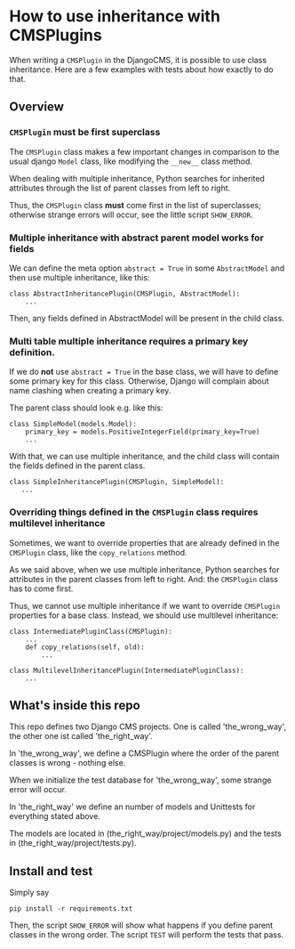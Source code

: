 # How to use inheritance with CMSPlugins

When writing a `CMSPlugin` in the DjangoCMS, it is possible to use
class inheritance. Here are a few examples with tests about how exactly
to do that.


## Overview


### `CMSPlugin` must be first superclass

The `CMSPlugin` class makes a few important changes in comparison to
the usual django `Model` class, like modifying the `__new__` class method.

When dealing with multiple inheritance, Python searches for inherited
attributes through the list of parent classes from left to right.

Thus, the `CMSPlugin` class **must** come first in the list of
superclasses; otherwise strange errors will occur, see the little
script `SHOW_ERROR`.


### Multiple inheritance with abstract parent model works for fields

We can define the meta option `abstract = True` in some
`AbstractModel` and then use multiple inheritance, like this:

```
class AbstractInheritancePlugin(CMSPlugin, AbstractModel):
    ...
```

Then, any fields defined in AbstractModel will be present in the child
class.


### Multi table multiple inheritance requires a primary key definition.

If we do **not** use `abstract = True` in the base class, we will have
to define some primary key for this class. Otherwise, Django will
complain about name clashing when creating a primary key.

The parent class should look e.g. like this:

```
class SimpleModel(models.Model):
    primary_key = models.PositiveIntegerField(primary_key=True)
    ...
```

With that, we can use multiple inheritance, and the child class will
contain the fields defined in the parent class.

```
class SimpleInheritancePlugin(CMSPlugin, SimpleModel):
   ...
```


### Overriding things defined in the `CMSPlugin` class requires multilevel inheritance

Sometimes, we want to override properties that are already defined in
the `CMSPlugin` class, like the `copy_relations` method.

As we said above, when we use multiple inheritance, Python searches for
attributes in the parent classes from left to right. And: the
`CMSPlugin` class has to come first.

Thus, we cannot use multiple inheritance if we want to override
`CMSPlugin` properties for a base class. Instead, we should use
multilevel inheritance:

```
class IntermediatePluginClass(CMSPlugin):
    ...
    def copy_relations(self, old):
        ...

class MultilevelInheritancePlugin(IntermediatePluginClass):
    ...
```


## What's inside this repo

This repo defines two Django CMS projects. One is called
'the_wrong_way', the other one ist called 'the_right_way'.

In 'the_wrong_way', we define a CMSPlugin where the order of the
parent classes is wrong - nothing else.

When we initialize the test database for 'the_wrong_way', some strange
error will occur.

In 'the_right_way' we define an number of models and Unittests for
everything stated above.

The models are located in (the_right_way/project/models.py) and the
tests in (the_right_way/project/tests.py).


## Install and test

Simply say

```
pip install -r requirements.txt
```

Then, the script `SHOW_ERROR` will show what happens if you define
parent classes in the wrong order. The script `TEST` will perform the
tests that pass.
